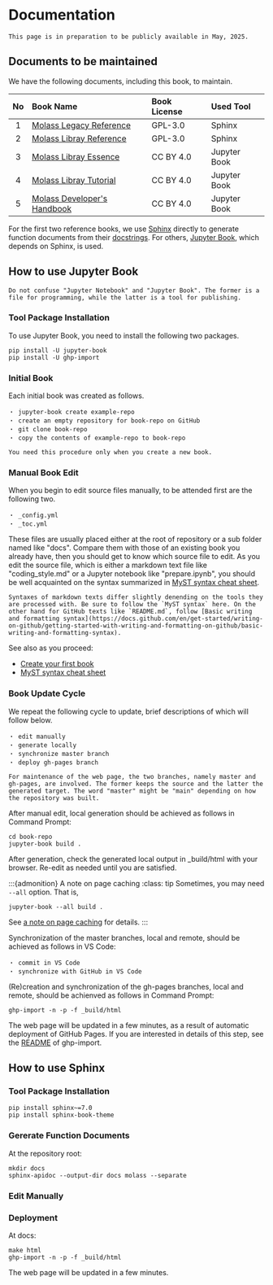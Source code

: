 # Documentation

```{warning}
This page is in preparation to be publicly available in May, 2025.
```

## Documents to be maintained

We have the following documents, including this book, to maintain.

|No |   Book Name           | Book License | Used Tool |
|:-:|:--------------------------|:--------|:-----------|
| 1 |[Molass Legacy Reference](https://freesemt.github.io/molass-legacy/) |GPL-3.0 |Sphinx |
| 2 |[Molass Libray Reference](https://freesemt.github.io/molass-library/)|GPL-3.0 |Sphinx |
| 3 |[Molass Libray Essence](https://freesemt.github.io/molass-essence/)  |CC BY 4.0|Jupyter Book|
| 4 |[Molass Libray Tutorial](https://freesemt.github.io/molass-tutorial/)|CC BY 4.0|Jupyter Book|
| 5 |[Molass Developer's Handbook](https://freesemt.github.io/molass-develop/)|CC BY 4.0|Jupyter Book|

For the first two reference books, we use [Sphinx](https://github.com/sphinx-doc/sphinx) directly to generate function documents from their [docstrings](https://peps.python.org/pep-0257/). For others, [Jupyter Book](https://github.com/jupyter-book/jupyter-book), which depends on Sphinx, is used.

## How to use Jupyter Book

```{note}
Do not confuse "Jupyter Notebook" and "Jupyter Book". The former is a file for programming, while the latter is a tool for publishing.
```

### Tool Package Installation

To use Jupyter Book, you need to install the following two packages.

```
pip install -U jupyter-book
pip install -U ghp-import
```

### Initial Book

Each initial book was created as follows.

    ・ jupyter-book create example-repo
    ・ create an empty repository for book-repo on GitHub
    ・ git clone book-repo
    ・ copy the contents of example-repo to book-repo

```{note}
You need this procedure only when you create a new book.
```

### Manual Book Edit

When you begin to edit source files manually, to be attended first are the following two.

    ・ _config.yml
    ・ _toc.yml

These files are usually placed either at the root of repository or a sub folder named like "docs". Compare them with those of an existing book you already have, then you should get to know which source file to edit. As you edit the source file, which is either a markdown text file like "coding_style.md" or a Jupyter notebook like "prepare.ipynb", you should be well acquainted on the syntax summarized in [MyST syntax cheat sheet](https://jupyterbook.org/en/stable/reference/cheatsheet.html).

```{note}
Syntaxes of markdown texts differ slightly denending on the tools they are processed with. Be sure to follow the `MyST syntax` here. On the other hand for GitHub texts like `README.md`, follow [Basic writing and formatting syntax](https://docs.github.com/en/get-started/writing-on-github/getting-started-with-writing-and-formatting-on-github/basic-writing-and-formatting-syntax).
```

See also as you proceed:

* [Create your first book](https://jupyterbook.org/en/stable/start/your-first-book)
* [MyST syntax cheat sheet](https://jupyterbook.org/en/stable/reference/cheatsheet.html)

### Book Update Cycle

We repeat the following cycle to update, brief descriptions of which will follow below.

    ・ edit manually
    ・ generate locally
    ・ synchronize master branch
    ・ deploy gh-pages branch

```{note}
For maintenance of the web page, the two branches, namely master and gh-pages, are involved. The former keeps the source and the latter the generated target. The word "master" might be "main" depending on how the repository was built.
```

After manual edit, local generation should be achieved as follows in Command Prompt:

```none
cd book-repo
jupyter-book build .
```

After generation, check the generated local output in _build/html with your browser. Re-edit as needed until you are satisfied.

:::{admonition} A note on page caching
:class: tip
Sometimes, you may need `--all` option. That is,

```none
jupyter-book --all build .
```

See [a note on page caching](https://jupyterbook.org/en/stable/start/build.html#aside-source-vs-build-files) for details.
:::

Synchronization of the master branches, local and remote, should be achieved as follows in VS Code:

    ・ commit in VS Code
    ・ synchronize with GitHub in VS Code

(Re)creation and synchronization of the gh-pages branches, local and remote, should be achienved as follows in Command Prompt:

```none
ghp-import -n -p -f _build/html
```

The web page will be updated in a few minutes, as a result of automatic deployment of GitHub Pages.
If you are interested in details of this step, see the [README](https://github.com/c-w/ghp-import) of ghp-import.

## How to use Sphinx

### Tool Package Installation

```none
pip install sphinx~=7.0 
pip install sphinx-book-theme
```

### Gererate Function Documents

At the repository root:

```none
mkdir docs
sphinx-apidoc --output-dir docs molass --separate
```

### Edit Manually



### Deployment

At docs:

```none
make html
ghp-import -n -p -f _build/html
```

The web page will be updated in a few minutes.